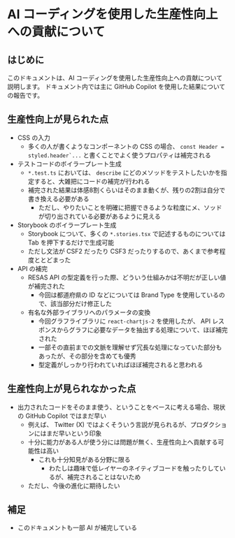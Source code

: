 # AI コーディングを使用した生産性向上への貢献について

## はじめに

このドキュメントは、AI コーディングを使用した生産性向上への貢献について説明します。
ドキュメント内では主に GitHub Copilot を使用した結果についての報告です。

## 生産性向上が見られた点

- CSS の入力
  - 多くの人が書くようなコンポーネントの CSS の場合、 ``const Header = styled.header`...`` と書くことでよく使うプロパティは補完される
- テストコードのボイラープレート生成
  - `*.test.ts` においては、 `describe` にどのメソッドをテストしたいかを指定すると、大雑把にコードの補完が行われる
  - 補完された結果は体感8割くらいはそのまま動くが、残りの2割は自分で書き換える必要がある
    - ただし、やりたいことを明確に把握できるような粒度にメ、ソッドが切り出されている必要があるように見える
- Storybook のボイラープレート生成
  - Storybook について、多くの `*.stories.tsx` で記述するものについては Tab を押下するだけで生成可能
  - ただし文法が CSF2 だったり CSF3 だったりするので、あくまで参考程度ととどまった
- API の補完
  - RESAS API の型定義を行った際、どういう仕組みかは不明だが正しい値が補完された
    - 今回は都道府県の ID などについては Brand Type を使用しているので、該当部分だけ修正した
  - 有名な外部ライブラリへのパラメータの変換
    - 今回グラフライブラリに `react-chartjs-2` を使用したが、 API レスポンスからグラフに必要なデータを抽出する処理について、ほぼ補完された
    - 一部その直前までの文脈を理解せず冗長な処理になっていた部分もあったが、その部分を含めても優秀
    - 型定義がしっかり行われていればほぼ補完されると思われる

## 生産性向上が見られなかった点

- 出力されたコードをそのまま使う、ということをベースに考える場合、現状の GitHub Copilot ではまだ早い
  - 例えば、 Twitter (X) ではよくそういう言説が見られるが、プロダクションにはまだ早いという印象
  - 十分に能力がある人が使う分には問題が無く、生産性向上へ貢献する可能性は高い
    - これも十分知見がある分野に限る
      - わたしは趣味で低レイヤーのネイティブコードを触ったりしているが、補完されることはないため
  - ただし、今後の進化に期待したい

## 補足

- このドキュメントも一部 AI が補完している
